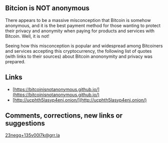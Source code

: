 ## Bitcion is NOT anonymous

There appears to be a massive misconception that Bitcoin is somehow
anonymous, and it is the best payment method for those
wanting to protect their privacy and anonymity when paying
for products and services with Bitcoin. Well, it is not!

Seeing how this misconception is popular and
widespread among Bitcoiners and services accepting this cryptocurrency,
the following list of quotes (with links to their sources)
about Bitcoin anononymity and privacy was prepared.


## Links

- [https://bitcoinisnotanonymous.github.io/](https://bitcoinisnotanonymous.github.io/)
- [http://ucphth5lasyp4enj.onion/](http://ucphth5lasyp4enj.onion/)


## Comments, corrections, new links or suggestions
23negq+135v00l7k@grr.la
